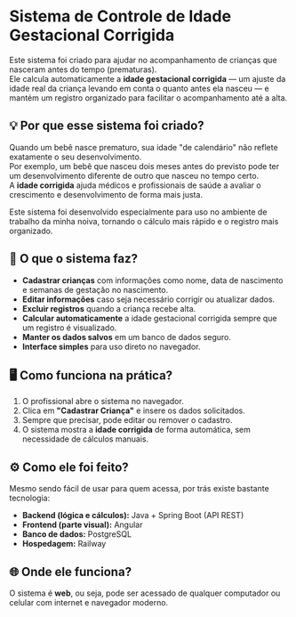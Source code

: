 # Sistema de Controle de Idade Gestacional Corrigida

Este sistema foi criado para ajudar no acompanhamento de crianças que nasceram antes do tempo (prematuras).  
Ele calcula automaticamente a **idade gestacional corrigida** — um ajuste da idade real da criança levando em conta o quanto antes ela nasceu — e mantém um registro organizado para facilitar o acompanhamento até a alta.

## 💡 Por que esse sistema foi criado?

Quando um bebê nasce prematuro, sua idade "de calendário" não reflete exatamente o seu desenvolvimento.  
Por exemplo, um bebê que nasceu dois meses antes do previsto pode ter um desenvolvimento diferente de outro que nasceu no tempo certo.  
A **idade corrigida** ajuda médicos e profissionais de saúde a avaliar o crescimento e desenvolvimento de forma mais justa.

Este sistema foi desenvolvido especialmente para uso no ambiente de trabalho da minha noiva, tornando o cálculo mais rápido e o registro mais organizado.

## 📌 O que o sistema faz?

- **Cadastrar crianças** com informações como nome, data de nascimento e semanas de gestação no nascimento.
- **Editar informações** caso seja necessário corrigir ou atualizar dados.
- **Excluir registros** quando a criança recebe alta.
- **Calcular automaticamente** a idade gestacional corrigida sempre que um registro é visualizado.
- **Manter os dados salvos** em um banco de dados seguro.
- **Interface simples** para uso direto no navegador.

## 🖥 Como funciona na prática?

1. O profissional abre o sistema no navegador.
2. Clica em **"Cadastrar Criança"** e insere os dados solicitados.
3. Sempre que precisar, pode editar ou remover o cadastro.
4. O sistema mostra a **idade corrigida** de forma automática, sem necessidade de cálculos manuais.

## ⚙️ Como ele foi feito?

Mesmo sendo fácil de usar para quem acessa, por trás existe bastante tecnologia:

- **Backend (lógica e cálculos):** Java + Spring Boot (API REST)
- **Frontend (parte visual):** Angular
- **Banco de dados:** PostgreSQL
- **Hospedagem:** Railway

## 🌐 Onde ele funciona?

O sistema é **web**, ou seja, pode ser acessado de qualquer computador ou celular com internet e navegador moderno.
